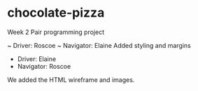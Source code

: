 # chocolate-pizza

Week 2 Pair programming project


~ Driver: Roscoe
~ Navigator: Elaine
Added styling and margins


- Driver: Elaine
- Navigator: Roscoe

We added the HTML wireframe and images.
